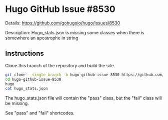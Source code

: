 # Hugo GitHub Issue #8530

Details: <https://github.com/gohugoio/hugo/issues/8530>

Description: Hugo_stats.json is missing some classes when there is somewhere an apostrophe in string

## Instructions

Clone this branch of the repository and build the site.

```bash
git clone --single-branch -b hugo-github-issue-8530 https://github.com/jmooring/hugo-testing hugo-github-issue-8530
cd hugo-github-issue-8530
hugo
cat hugo_stats.json
```

The hugo_stats.json file will contain the "pass" class, but the "fail" class will be missing.

See "pass" and "fail" shortcodes.
